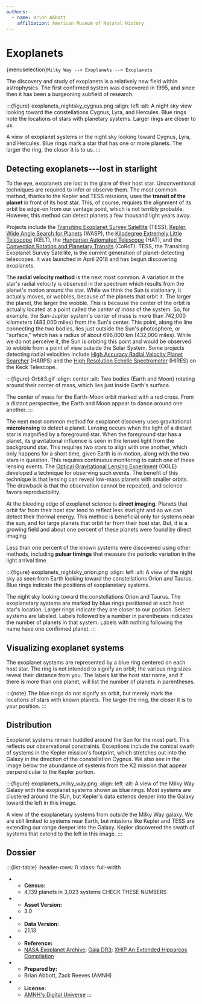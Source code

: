 ```yaml
---
authors:
  - name: Brian Abbott
    affiliation: American Museum of Natural History
---
```



# Exoplanets

{menuselection}`Milky Way --> Exoplanets --> Exoplanets`


The discovery and study of exoplanets is a relatively new field within astrophysics. The first confirmed system was discovered in 1995, and since then it has been a burgeoning subfield of research.

:::{figure} exoplanets_nightsky_cygnus.png
:align: left
:alt: A night sky view looking toward the constellations Cygnus, Lyra, and Hercules. Blue rings note the locations of stars with planetary systems. Larger rings are closer to us.

A view of exoplanet systems in the night sky looking toward Cygnus, Lyra, and Hercules. Blue rings mark a star that has one or more planets. The larger the ring, the closer it is to us. 
:::


## Detecting exoplanets---lost in starlight

To the eye, exoplanets are lost in the glare of their host star. Unconventional techniques are required to infer or observe them. The most common method, thanks to the Kepler and TESS missions, uses the **transit of the planet** in front of its host star. This, of course, requires the alignment of its orbit be edge-on from our vantage point, which is not terribly probable. However, this method can detect planets a few thousand light years away.

Projects include the [Transiting Exoplanet Survey Satellite](https://en.wikipedia.org/wiki/Transiting_Exoplanet_Survey_Satellite) (TESS), [Kepler](https://en.wikipedia.org/wiki/Kepler_space_telescope), [Wide Angle Search for Planets](https://en.wikipedia.org/wiki/Wide_Angle_Search_for_Planets) (WASP), the [Kilodegree Extremely Little Telescope](https://en.wikipedia.org/wiki/Kilodegree_Extremely_Little_Telescope) (KELT), the [Hungarian Automated Telescope](https://en.wikipedia.org/wiki/HATNet_Project) (HAT), and the [Convection Rotation and Planetary Transits](https://en.wikipedia.org/wiki/CoRoT) (CoRoT). TESS, the Transiting Exoplanet Survey Satellite, is the current generation of planet-detecting telescopes. It was launched in April 2018 and has begun discovering exoplanets.

The **radial velocity method** is the next most common. A variation in the star's radial velocity is observed in the spectrum which results from the planet's motion around the star. While we think the Sun is stationary, it actually moves, or wobbles, because of the planets that orbit it. The larger the planet, the larger the wobble. This is because the center of the orbit is actually located at a point called the *center of mass* of the system. So, for example, the Sun-Jupiter system's center of mass is more than 742,000 kilometers (483,000 miles) from the Sun's center. This point, along the line connecting the two bodies, lies just outside the Sun's photosphere, or "surface," which has a radius of about 696,000 km (432,000 miles). While we do not perceive it, the Sun is orbiting this point and would be observed to wobble from a point of view outside the Solar System. Some projects detecting radial velocities include [High Accuracy Radial Velocity Planet Searcher](https://en.wikipedia.org/wiki/High_Accuracy_Radial_Velocity_Planet_Searcher) (HARPS) and the [High Resolution Echelle Spectrometer](https://en.wikipedia.org/wiki/W._M._Keck_Observatory#Instruments) (HIRES) on the Keck Telescope.

:::{figure} Orbit3.gif
:align: center
:alt: Two bodies (Earth and Moon) rotating around their center of mass, which lies just inside Earth's surface.

The center of mass for the Earth-Moon orbit marked with a red cross. From a distant perspective, the Earth and Moon appear to dance around one another.
:::

The next most common method for exoplanet discovery uses gravitational **microlensing** to detect a planet. Lensing occurs when the light of a distant star is magnified by a foreground star. When the foreground star has a planet, its gravitational influence is seen in the lensed light from the background star. This requires two stars to align with one another, which only happens for a short time, given Earth is in motion, along with the two stars in question. This requires continuous monitoring to catch one of these lensing events. The [Optical Gravitational Lensing Experiment](https://en.wikipedia.org/wiki/Optical_Gravitational_Lensing_Experiment) (OGLE) developed a technique for observing such events. The benefit of this technique is that lensing can reveal low-mass planets with smaller orbits. The drawback is that the observation cannot be repeated, and science favors reproducibility.

At the bleeding edge of exoplanet science is **direct imaging**. Planets that orbit far from their host star tend to reflect less starlight and so we can detect their thermal energy. This method is beneficial only for systems near the sun, and for large planets that orbit far from their host star. But, it is a growing field and about one percent of these planets were found by direct imaging.

Less than one percent of the known systems were discovered using other methods, including **pulsar timings** that measure the periodic variation in the light arrival time.



:::{figure} exoplanets_nightsky_orion.png
:align: left
:alt: A view of the night sky as seen from Earth looking toward the constellations Orion and Taurus. Blue rings indicate the positions of exoplanetary systems.

The night sky looking toward the constellations Orion and Taurus. The exoplanetary systems are marked by blue rings positioned at each host star's location. Larger rings indicate they are closer to our position. Select systems are labeled. Labels followed by a number in parentheses indicates the number of planets in that system. Labels with nothing following the name have one confirmed planet.
:::


## Visualizing exoplanet systems

The exoplanet systems are represented by a blue ring centered on each host star. The ring is not intended to signify an orbit; the various ring sizes reveal their distance from you. The labels list the host star name, and if there is more than one planet, will list the number of planets in parentheses.

:::{note}
The blue rings do not signify an orbit, but merely mark the locations of stars with known planets. The larger the ring, the closer it is to your position.
:::



## Distribution

Exoplanet systems remain huddled around the Sun for the most part. This reflects our observational constraints. Exceptions include the conical swath of systems in the Kepler mission's footprint, which stretches out into the Galaxy in the direction of the constellation Cygnus. We also see in the image below the abundance of systems from the K2 mission that appear perpendicular to the Kepler portion.


:::{figure} exoplanets_milky_way.png
:align: left
:alt: A view of the Milky Way Galaxy with the exoplanet systems shown as blue rings. Most systems are clustered around the SUn, but Kepler's data extends deeper into the Galaxy toward the left in this image.

A view of the exoplanetary systems from outside the Milky Way galaxy. We are still limited to systems near Earth, but missions like Kepler and TESS are extending our range deeper into the Galaxy. Kepler discovered the swath of systems that extend to the left in this image.
:::




## Dossier
:::{list-table}
:header-rows: 0
:class: full-width

* - **Census:**
  - 4,139 planets in 3,023 systems  CHECK THESE NUMBERS
* - **Asset Version:**
  - 3.0
* - **Data Version:**
  - 21.13
* - **Reference:**
  - [NASA Exoplanet Archive](https://exoplanetarchive.ipac.caltech.edu/index.html); [Gaia DR3](https://doi.org/10.5270/esa-qa4lep3); [XHIP An Extended Hipparcos Compilation](https://ui.adsabs.harvard.edu/link_gateway/2012AstL...38..331A/doi:10.48550/arXiv.1108.4971)
* - **Prepared by:**
  - Brian Abbott, Zack Reeves (AMNH)
* - **License:**
  - [AMNH's Digital Universe](https://www.amnh.org/research/hayden-planetarium/digital-universe/download/digital-universe-license)
:::